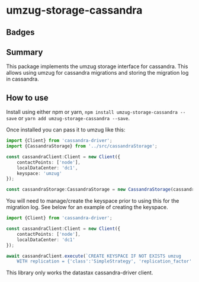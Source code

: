 # umzug-storage-cassandra

## Badges


## Summary

This package implements the umzug storage interface for cassandra. This allows using umzug for cassandra migrations and storing the migration log in cassandra.

## How to use

Install using either npm or yarn, `npm install umzug-storage-cassandra --save` or `yarn add umzug-storage-cassandra --save`.

Once installed you can pass it to umzug like this: 

``` typescript
import {Client} from 'cassandra-driver';
import {CassandraStorage} from '../src/cassandraStorage';

const cassandraClient:Client = new Client({
    contactPoints: ['node'],
    localDataCenter: 'dc1',
    keyspace: 'umzug'
});

const cassandraStorage:CassandraStorage = new CassandraStorage(cassandraClient);

```

You will need to manage/create the keyspace prior to using this for the migration log. See below for an example of creating the keyspace.

``` typescript
import {Client} from 'cassandra-driver';

const cassandraClient:Client = new Client({
    contactPoints: ['node'],
    localDataCenter: 'dc1'
});

await cassandraClient.execute(`CREATE KEYSPACE IF NOT EXISTS umzug
    WITH replication = {'class':'SimpleStrategy', 'replication_factor' : 3};`);
```

This library only works the datastax cassandra-driver client.